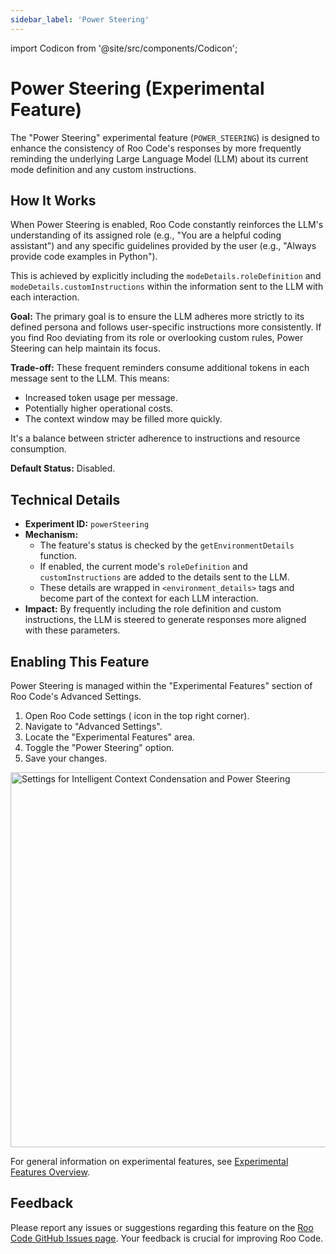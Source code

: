 ```yaml
---
sidebar_label: 'Power Steering'
---
```

import Codicon from '@site/src/components/Codicon';

# Power Steering (Experimental Feature)

The "Power Steering" experimental feature (`POWER_STEERING`) is designed to enhance the consistency of Roo Code's responses by more frequently reminding the underlying Large Language Model (LLM) about its current mode definition and any custom instructions.

## How It Works

When Power Steering is enabled, Roo Code constantly reinforces the LLM's understanding of its assigned role (e.g., "You are a helpful coding assistant") and any specific guidelines provided by the user (e.g., "Always provide code examples in Python").

This is achieved by explicitly including the `modeDetails.roleDefinition` and `modeDetails.customInstructions` within the information sent to the LLM with each interaction.

**Goal:**
The primary goal is to ensure the LLM adheres more strictly to its defined persona and follows user-specific instructions more consistently. If you find Roo deviating from its role or overlooking custom rules, Power Steering can help maintain its focus.

**Trade-off:**
These frequent reminders consume additional tokens in each message sent to the LLM. This means:
*   Increased token usage per message.
*   Potentially higher operational costs.
*   The context window may be filled more quickly.

It's a balance between stricter adherence to instructions and resource consumption.

**Default Status:** Disabled.

## Technical Details

*   **Experiment ID:** `powerSteering`
*   **Mechanism:**
    *   The feature's status is checked by the `getEnvironmentDetails` function.
    *   If enabled, the current mode's `roleDefinition` and `customInstructions` are added to the details sent to the LLM.
    *   These details are wrapped in `<environment_details>` tags and become part of the context for each LLM interaction.
*   **Impact:** By frequently including the role definition and custom instructions, the LLM is steered to generate responses more aligned with these parameters.

## Enabling This Feature

Power Steering is managed within the "Experimental Features" section of Roo Code's Advanced Settings.

1.  Open Roo Code settings (<Codicon name="gear" /> icon in the top right corner).
2.  Navigate to "Advanced Settings".
3.  Locate the "Experimental Features" area.
4.  Toggle the "Power Steering" option.
5.  Save your changes.
<img src="/img/power-steering/power-steering.png" alt="Settings for Intelligent Context Condensation and Power Steering" width="600" />

For general information on experimental features, see [Experimental Features Overview](/features/experimental/experimental-features).

## Feedback

Please report any issues or suggestions regarding this feature on the [Roo Code GitHub Issues page](https://github.com/RooCodeInc/Roo-Code/issues). Your feedback is crucial for improving Roo Code.